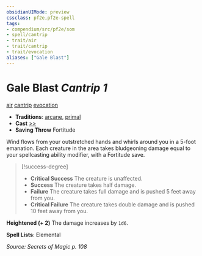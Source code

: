 ```yaml
---
obsidianUIMode: preview
cssclass: pf2e,pf2e-spell
tags:
- compendium/src/pf2e/som
- spell/cantrip
- trait/air
- trait/cantrip
- trait/evocation
aliases: ["Gale Blast"]
---
```

# Gale Blast *Cantrip 1*   
[air](../../rules/traits/air.md)  [cantrip](../../rules/traits/cantrip.md)  [evocation](../../rules/traits/evocation.md)  

- **Traditions**: [arcane](../../rules/traits/arcane.md), [primal](../../rules/traits/primal.md)
- **Cast** [>>](../../rules/core-rulebook/chapter-9-playing-the-game.md#Actions "Two-Action") 
- **Saving Throw** Fortitude

Wind flows from your outstretched hands and whirls around you in a 5-foot emanation. Each creature in the area takes bludgeoning damage equal to your spellcasting ability modifier, with a Fortitude save.

> [!success-degree] 
> - **Critical Success** The creature is unaffected.
> - **Success** The creature takes half damage.
> - **Failure** The creature takes full damage and is pushed 5 feet away from you.
> - **Critical Failure** The creature takes double damage and is pushed 10 feet away from you.

**Heightened (+ 2)** The damage increases by `1d6`.

**Spell Lists**: Elemental

*Source: Secrets of Magic p. 108*
